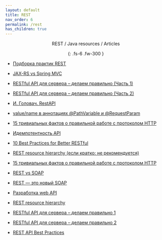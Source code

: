 ```yaml
---
layout: default
title: REST
nav_order: 6
permalink: /rest
has_children: true
---
```

<div align="center" markdown="1">
REST / Java resources / Articles

{: .fs-6 .fw-300 }
</div>

- [Подборка практик REST](https://gist.github.com/Londeren/838c8a223b92aa4017d3734d663a0ba3)
-  <a href="http://www.infoq.com/articles/springmvc_jsx-rs">JAX-RS vs Spring MVC</a>
- <a href="http://habrahabr.ru/post/144011/">RESTful API для сервера – делаем правильно (Часть 1)</a>
- <a href="http://habrahabr.ru/post/144259/">RESTful API для сервера – делаем правильно (Часть 2)</a>
- <a href="https://www.youtube.com/watch?v=Q84xT4Zd7vs&list=PLoij6udfBncivGZAwS2yQaFGWz4O7oH48">И. Головач. RestAPI</a>
- [value/name в аннотациях @PathVariable и @RequestParam](https://habr.com/ru/post/440214/)
- [15 тривиальных фактов о правильной работе с протоколом HTTP](https://habrahabr.ru/company/yandex/blog/265569/)
- [Идемпотентность API](https://habr.com/ru/company/yandex/blog/442762/)
- <a href="https://medium.com/@mwaysolutions/10-best-practices-for-better-restful-api-cbe81b06f291">10 Best Practices for Better RESTful
- [REST resource hierarchy (если кратко: не рекомендуется)](https://stackoverflow.com/questions/15259843/how-to-structure-rest-resource-hierarchy)
- [15 тривиальных фактов о правильной работе с протоколом HTTP](https://habrahabr.ru/company/yandex/blog/265569/)
- [REST vs SOAP](https://habr.com/ru/post/131343/)
- [REST — это новый SOAP](https://habr.com/ru/company/mailru/blog/345184/)
- [Разработка web API](https://habr.com/ru/post/181988/)
- [REST resource hierarchy](https://stackoverflow.com/questions/20951419/what-are-best-practices-for-rest-nested-resources)

- [RESTful API для сервера – делаем правильно 1](https://habr.com/ru/post/144011/)
- [RESTful API для сервера – делаем правильно 2](https://habr.com/ru/post/144259/)
- [REST API Best Practices](https://habr.com/ru/post/351890/)










